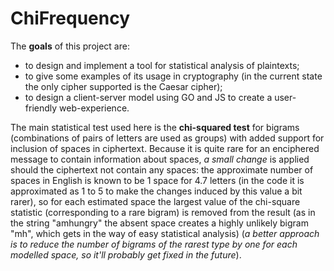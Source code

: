 # ChiFrequency
The **goals** of this project are:
- to design and implement a tool for statistical analysis of plaintexts;
- to give some examples of its usage in cryptography (in the current state the only cipher supported is the Caesar cipher);
- to design a client-server model using GO and JS to create a user-friendly web-experience.

The main statistical test used here is the **chi-squared test** for bigrams (combinations of pairs of letters are used as groups) with added support for inclusion of spaces in ciphertext.
Because it is quite rare for an enciphered message to contain information about spaces, *a small change* is applied should the ciphertext not contain any spaces: 
the approximate number of spaces in English is known to be 1 space for 4.7 letters (in the code it is approximated as 1 to 5 to make the changes induced by this value a bit rarer),
so for each estimated space the largest value of the chi-square statistic (corresponding to a rare bigram) is removed from the result 
(as in the string "amhungry" the absent space creates a highly unlikely bigram "mh", which gets in the way of easy statistical analysis) 
(*a better approach is to reduce the number of bigrams of the rarest type by one for each modelled space, so it'll probably get fixed in the future*).
